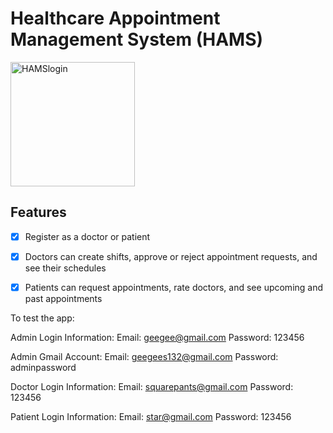 # Healthcare Appointment Management System (HAMS)

<img width="199" alt="HAMSlogin" src="https://github.com/AnjelikaBab/Health-Management-System/assets/122714408/afe3c054-c014-42c4-9725-a539ac073c43">

## Features
- [x] Register as a doctor or patient
- [x] Doctors can create shifts, approve or reject appointment requests, and see their schedules
- [x] Patients can request appointments, rate doctors, and see upcoming and past appointments


To test the app:

Admin Login Information:
Email: geegee@gmail.com
Password: 123456

Admin Gmail Account:
Email: geegees132@gmail.com
Password: adminpassword

Doctor Login Information:
Email: squarepants@gmail.com
Password: 123456

Patient Login Information:
Email: star@gmail.com
Password: 123456


